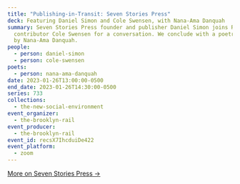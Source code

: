 ```yaml
---
title: "Publishing-in-Transit: Seven Stories Press"
deck: Featuring Daniel Simon and Cole Swensen, with Nana-Ama Danquah
summary: Seven Stories Press founder and publisher Daniel Simon joins Rail
  contributor Cole Swensen for a conversation. We conclude with a poetry reading
  by Nana-Ama Danquah.
people:
  - person: daniel-simon
  - person: cole-swensen
poets:
  - person: nana-ama-danquah
date: 2023-01-26T13:00:00-0500
end_date: 2023-01-26T14:30:00-0500
series: 733
collections:
  - the-new-social-environment
event_organizer:
  - the-brooklyn-rail
event_producer:
  - the-brooklyn-rail
event_id: recsX7IhcduiDe422
event_platform:
  - zoom
---
```

[M﻿ore on Seven Stories Press →](https://www.sevenstories.com/)
